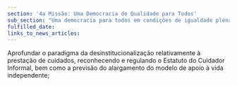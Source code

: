 ```yaml
---
section: '4a Missão: Uma Democracia de Qualidade para Todos'
sub_section: "Uma democracia para todos em condições de igualdade plena"
fulfilled_date:
links_to_news_articles:
---
```


Aprofundar o paradigma da desinstitucionalização relativamente à prestação de cuidados, reconhecendo e regulando o Estatuto do Cuidador Informal, bem como a previsão do alargamento do modelo de apoio à vida independente;